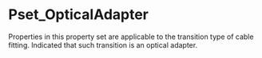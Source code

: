 # Pset_OpticalAdapter

Properties in this property set are applicable to the transition type of cable fitting. Indicated that such transition is an optical adapter.
<!-- end of short definition -->

